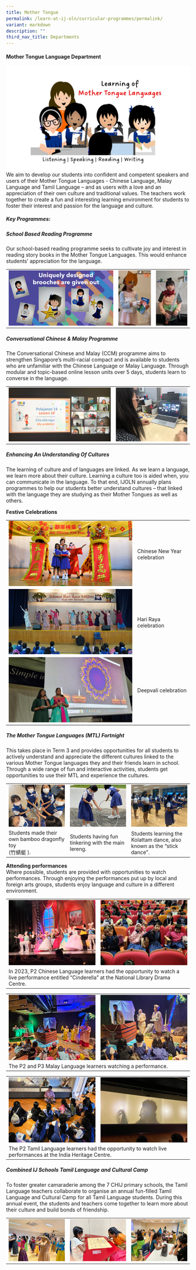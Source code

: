 ```yaml
---
title: Mother Tongue
permalink: /learn-at-ij-oln/curricular-programmes/permalink/
variant: markdown
description: ""
third_nav_title: Departments
---
```

#### Mother Tongue Language Department
![](/images/Our%20Curriculum/MTL/lj_girl_MTL_learning.jpg)
We aim to develop our students into confident and competent speakers and users of their Mother Tongue Languages - Chinese Language, Malay Language and Tamil Language – and as users with a love and an appreciation of their own culture and traditional values. The teachers work together to create a fun and interesting learning environment for students to foster their interest and passion for the language and culture.

##### Key Programmes: 
##### School Based Reading Programme
Our school-based reading programme seeks to cultivate joy and interest in reading story books in the Mother Tongue Languages. This would enhance students’ appreciation for the language.

<table style="border-collapse: collapse; width: 100%;" border="0">
<tbody>
<tr>
<td><img src="/images/Our%20Curriculum/MTL/brooches_w.jpg"></td>
<td><img src="/images/Our%20Curriculum/MTL/character_dressup1_w.jpg"></td>
<td><img src="/images/Our%20Curriculum/MTL/character_dressup3_w.jpg"></td>
</tr></tbody></table>

##### Conversational Chinese &amp; Malay Programme
The Conversational Chinese and Malay (CCM) programme aims to strengthen Singapore’s multi-racial compact and is available to students who are unfamiliar with the Chinese Language or Malay Language. Through modular and topic-based online lesson units over 5 days, students learn to converse in the language.

<table style="border-collapse: collapse; width: 100%;" border="0">
<tbody>
<tr>
<td><img src="/images/Our%20Curriculum/MTL/Eccm_2_w.jpg"></td>
<td><img src="/images/Our%20Curriculum/MTL/Eccm_1_w.jpg"></td>
</tr></tbody></table>

##### Enhancing An Understanding Of Cultures
The learning of culture and of languages are linked. As we learn a language, we learn more about their culture. Learning a culture too is aided when, you can communicate in the language. To that end, IJOLN annually plans programmes to help our students better understand cultures – that linked with the language they are studying as their Mother Tongues as well as others. 

**Festive Celebrations**
<table style="border-collapse: collapse; width: 100%;" border="0">
<tbody>
<tr>
<td style="border-collapse: collapse; width: 70%;"><img src="/images/Our%20Curriculum/MTL/CNY_1_w.jpg"></td>
<td>Chinese New Year celebration</td>
</tr>
<tr>
<td style="border-collapse: collapse; width: 70%;"><img src="/images/Our%20Curriculum/MTL/HariRaya1_w.jpg"></td>
<td>Hari Raya celebration</td>
</tr>
<tr>
<td style="border-collapse: collapse; width: 70%;"><img src="/images/Our%20Curriculum/MTL/deepavali_1_2_w.jpg"></td>
<td>Deepvali celebration</td>
</tr></tbody></table>

##### The Mother Tongue Languages (MTL) Fortnight
This takes place in Term 3 and provides opportunities for all students to actively understand and appreciate the different cultures linked to the various Mother Tongue languages they and their friends learn in school. Through a wide range of fun and interactive activities, students get opportunities to use their MTL and experience the cultures.
<table style="border-collapse: collapse; width: 100%;" border="0">
<tbody>
<tr>
<td><img src="/images/Our%20Curriculum/MTL/MT_fortnight_CL2_w.jpg"></td>
<td><img src="/images/Our%20Curriculum/MTL/MT_fortnight_ML_2_w.jpg"></td>
<td><img src="/images/Our%20Curriculum/MTL/MT_fortnight_TL_2_w.jpg"></td>
	</tr><tr>
		<td style="border-collapse: collapse; width: 33%;">Students made their own bamboo dragonfly toy <br>(竹蜻蜓 ).</td>
		<td style="border-collapse: collapse; width: 33%;">Students having fun tinkering with the main lereng.</td>
		<td style="border-collapse: collapse; width: 33%;">Students learning the Kolattam dance, also known as the “stick dance”.</td></tr>

</tbody></table>

**Attending performances** <br>
Where possible, students are provided with opportunities to watch performances. Through enjoying the performances put up by local and foreign arts groups, students enjoy language and culture in a different environment. 

<table style="border-collapse: collapse; width: 100%;" border="0">
<tbody>
<tr>
<td><img src="/images/Our%20Curriculum/MTL/Attending_Performances_1_w.jpg"></td>
<td><img src="/images/Our%20Curriculum/MTL/Attending_Performances_2_w.jpg"></td>
</tr>
<tr><td colspan="2">In 2023, P2 Chinese Language learners had the opportunity to watch a live performance entitled “Cinderella” at the National Library Drama Centre.</td></tr>
</tbody></table>

<table style="border-collapse: collapse; width: 100%;" border="0">
<tbody>
<tr>
<td><img src="/images/Our%20Curriculum/MTL/Attending_Performances_ML_3_w.jpg"></td>
<td><img src="/images/Our%20Curriculum/MTL/Attending_Performances_ML_4_w.jpg"></td>
</tr>
<tr><td colspan="2">The P2 and P3 Malay Language learners watching a performance.</td></tr>
</tbody></table>
<table style="border-collapse: collapse; width: 100%;" border="0">
<tbody>
<tr>
<td><img src="/images/Our%20Curriculum/MTL/Attending_Performances_TL_5_w.jpg"></td>
<td><img src="/images/Our%20Curriculum/MTL/Attending_Performances_TL_6_w.jpg"></td>
</tr>
	<tr><td colspan="2">The P2 Tamil Language learners had the opportunity to watch live performances at the India Heritage Centre.</td></tr></tbody></table>

##### Combined IJ Schools Tamil Language and Cultural Camp
To foster greater camaraderie among the 7 CHIJ primary schools, the Tamil Language teachers collaborate to organise an annual fun-filled Tamil Language and Cultural Camp for all Tamil Language students. During this annual event, the students and teachers come together to learn more about their culture and build bonds of friendship.  
<table style="border-collapse: collapse;" border="0">
<tbody><tr>
<td><img src="/images/Our%20Curriculum/MTL/ij_combined_camp_1_w.jpg"></td>
<td><img src="/images/Our%20Curriculum/MTL/ij_combined_camp_2_w.jpg"></td>
<td><img src="/images/Our%20Curriculum/MTL/ij_combined_camp_3_w.jpg"></td>
</tr>
</tbody></table>